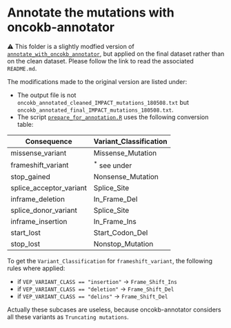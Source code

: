 # Annotate the mutations with oncokb-annotator

:warning: This folder is a slightly modfied version of [`annotate_with_oncokb_annotator`](https://github.com/ElsaB/impact-annotator/blob/master/data/annotate_with_oncokb/), but applied on the final dataset rather than on the clean dataset. Please follow the link to read the associated `README.md`.

The modifications made to the original version are listed under:

* The output file is not `oncokb_annotated_cleaned_IMPACT_mutations_180508.txt` but `oncokb_annotated_final_IMPACT_mutations_180508.txt`.
* The script [`prepare_for_annotation.R`](https://github.com/ElsaB/impact-annotator/blob/master/data/annotate_with_oncokb_final_dataset/prepare_for_annotation.R) uses the following conversion table:

| Consequence               | Variant_Classification |
| ------------------------- | ---------------------- |
| missense_variant 			| Missense_Mutation		 |
| frameshift_variant 		| <sup>*</sup> see under |
| stop_gained 		        | Nonsense_Mutation		 |
| splice_acceptor_variant   | Splice_Site            |
| inframe_deletion 	        | In_Frame_Del			 |
| splice_donor_variant 	    | Splice_Site			 |
| inframe_insertion 		| In_Frame_Ins		     |
| start_lost 		        | Start_Codon_Del		 |
| stop_lost 			    | Nonstop_Mutation		 |	


To get the `Variant_Classification` for `frameshift_variant`, the following rules where applied:

* if `VEP_VARIANT_CLASS == "insertion"` → `Frame_Shift_Ins`
* if `VEP_VARIANT_CLASS == "deletion"` → `Frame_Shift_Del`
* if `VEP_VARIANT_CLASS == "delins"` → `Frame_Shift_Del`

Actually these subcases are useless, because oncokb-annotator considers all these variants as `Truncating mutations`.